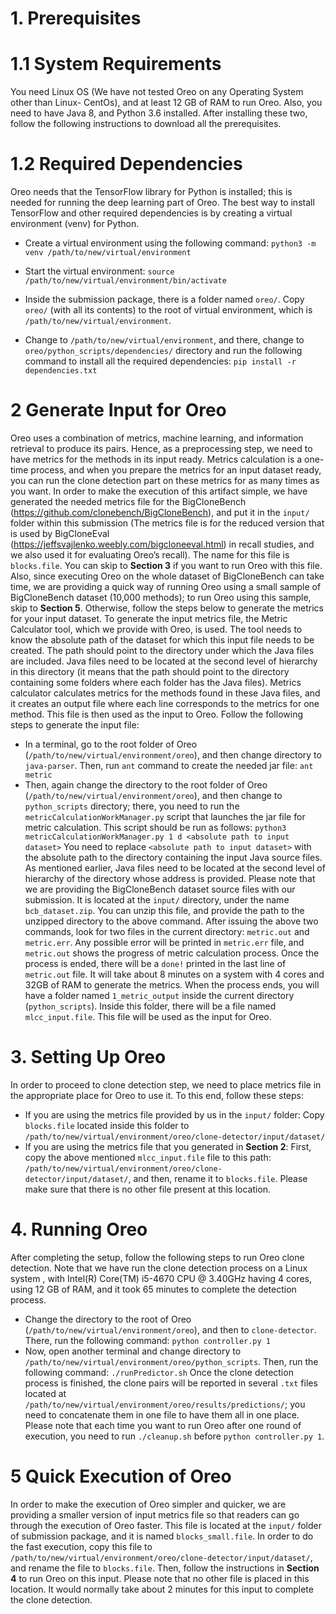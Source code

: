 # 1. Prerequisites
# 1.1 System Requirements
You need Linux  OS (We have not tested Oreo on any Operating System other than Linux- CentOs), and at least 12 GB of RAM to run Oreo. Also, you need to have Java 8, and Python 3.6 installed. After installing these two, follow the following instructions to download all the prerequisites. 
# 1.2	Required Dependencies
Oreo needs that the TensorFlow library for Python is installed; this is needed for running the deep learning part of Oreo. The best way to install TensorFlow and other required dependencies is by creating a virtual environment (venv) for Python. 
- Create a virtual environment using the following command:
`python3 -m venv /path/to/new/virtual/environment`

- Start the virtual environment:
`source /path/to/new/virtual/environment/bin/activate`

- Inside the submission package, there is a folder named `oreo/`. Copy `oreo/` (with all its contents) to the root of virtual environment, which is `/path/to/new/virtual/environment`. 
- Change to `/path/to/new/virtual/environment`, and there, change to `oreo/python_scripts/dependencies/` directory and run the following command to install all the required dependencies:
`pip install -r dependencies.txt`
# 2 Generate Input for Oreo
Oreo uses a combination of metrics, machine learning, and information retrieval to produce its pairs. Hence, as a preprocessing step, we need to have metrics for the methods in its input ready. Metrics calculation is a one-time process, and when you prepare the metrics for an input dataset ready, you can run the clone detection part on these metrics for as many times as you want.
In order to make the execution of this artifact simple, we have generated the needed metrics file for the BigCloneBench  (https://github.com/clonebench/BigCloneBench), and put it in the `input/` folder within this submission (The metrics file is for the reduced version that is used by BigCloneEval (https://jeffsvajlenko.weebly.com/bigcloneeval.html) in recall studies, and we also used it for evaluating Oreo’s recall). The name for this file is `blocks.file`. You can skip to **Section 3** if you want to run Oreo with this file. Also, since executing Oreo on the whole dataset of BigCloneBench can take time, we are providing a quick way of running Oreo using a small sample of BigCloneBench dataset (10,000 methods); to run Oreo using this sample, skip to **Section 5**. Otherwise, follow the steps below to generate the metrics for your input dataset.
To generate the input metrics file, the Metric Calculator tool, which we provide with Oreo, is used. The tool needs to know the absolute path of the dataset for which this input file needs to be created.  The path should point to the directory under which the Java files are included. Java files need to be located at the second level of hierarchy in this directory (it means that the path should point to the directory containing some folders where each folder has the Java files). Metrics calculator calculates metrics for the methods found in these Java files, and it creates an output file where each line corresponds to the metrics for one method. This file is then used as the input to Oreo.
Follow the following steps to generate the input file:
- In a terminal, go to the root folder of Oreo (`/path/to/new/virtual/environment/oreo`), and then change directory to `java-parser`. Then, run `ant` command to create the needed jar file:
`ant metric`
- Then, again change the directory to the root folder of Oreo (`/path/to/new/virtual/environment/oreo`), and then change to `python_scripts` directory; there, you need to run the `metricCalculationWorkManager.py` script that launches the jar file for metric calculation. This script should be run as follows:
`python3 metricCalculationWorkManager.py 1 d <absolute path to input dataset>`
You need to replace `<absolute path to input dataset>` with the absolute path to the directory containing the input Java source files. As mentioned earlier, Java files need to be located at the second level of hierarchy of the directory whose address is provided. Please note that we are providing the BigCloneBench dataset source files with our submission. It is located at the `input/` directory, under the name `bcb_dataset.zip`. You can unzip this file, and provide the path to the unzipped directory to the above command.
After issuing the above two commands, look for two files in the current directory: `metric.out` and `metric.err`. Any possible error will be printed in `metric.err` file, and `metric.out` shows the progress of metric calculation process. Once the process is ended, there will be a `done!` printed in the last line of `metric.out` file.
It will take about 8 minutes on a system with 4 cores and 32GB of RAM to generate the metrics. When the process ends, you will have a folder named `1_metric_output` inside the current directory (`python_scripts`). Inside this folder, there will be a file named `mlcc_input.file`. This file will be used as the input for Oreo.
# 3. Setting Up Oreo
In order to proceed to clone detection step, we need to place metrics file in the appropriate place for Oreo to use it. To this end, follow these steps:
- If you are using the metrics file provided by us in the `input/` folder: Copy `blocks.file` located inside this folder to `/path/to/new/virtual/environment/oreo/clone-detector/input/dataset/`
- If you are using the metrics file that you generated in **Section 2**: First, copy the above mentioned `mlcc_input.file` file to this path:  `/path/to/new/virtual/environment/oreo/clone-detector/input/dataset/`, and then, rename it to `blocks.file`. Please make sure that there is no other file present at this location. 
# 4. Running Oreo
After completing the setup, follow the following steps to run Oreo clone detection. Note that we have run the clone detection process on a Linux system , with Intel(R) Core(TM) i5-4670 CPU @ 3.40GHz having 4 cores, using 12 GB of RAM, and it took 65 minutes to complete the detection process. 
- Change the directory to the root of Oreo (`/path/to/new/virtual/environment/oreo`), and then to `clone-detector`. There, run the following command:
`python controller.py 1`
- Now, open another terminal and change directory to `/path/to/new/virtual/environment/oreo/python_scripts`. Then, run the following command:
`./runPredictor.sh`
Once the clone detection process is finished, the clone pairs will be reported in several `.txt` files located at `/path/to/new/virtual/environment/oreo/results/predictions/`; you need to concatenate them in one file to have them all in one place.
Please note that each time you want to run Oreo after one round of execution, you need to run `./cleanup.sh` before `python controller.py 1`.
# 5 Quick Execution of Oreo
In order to make the execution of Oreo simpler and quicker, we are providing a smaller version of input metrics file so that readers can go through the execution of Oreo faster. This file is located at the `input/` folder of submission package, and it is named `blocks_small.file`. In order to do the fast execution, copy this file to `/path/to/new/virtual/environment/oreo/clone-detector/input/dataset/`, and rename the file to `blocks.file`. Then, follow the instructions in **Section 4** to run Oreo on this input. Please note that no other file is placed in this location. It would normally take about 2 minutes for this input to complete the clone detection.
